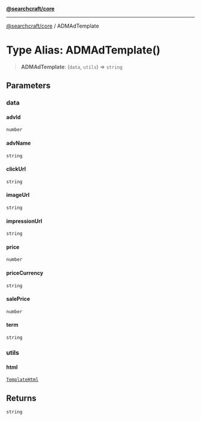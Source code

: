 [**@searchcraft/core**](/reference/sdk/core/README.md)

***

[@searchcraft/core](/reference/sdk/core/globals.md) / ADMAdTemplate

# Type Alias: ADMAdTemplate()

> **ADMAdTemplate**: (`data`, `utils`) => `string`

## Parameters

### data

#### advId

`number`

#### advName

`string`

#### clickUrl

`string`

#### imageUrl

`string`

#### impressionUrl

`string`

#### price

`number`

#### priceCurrency

`string`

#### salePrice

`number`

#### term

`string`

### utils

#### html

[`TemplateHtml`](/reference/sdk/core/type-aliases/TemplateHtml.md)

## Returns

`string`
